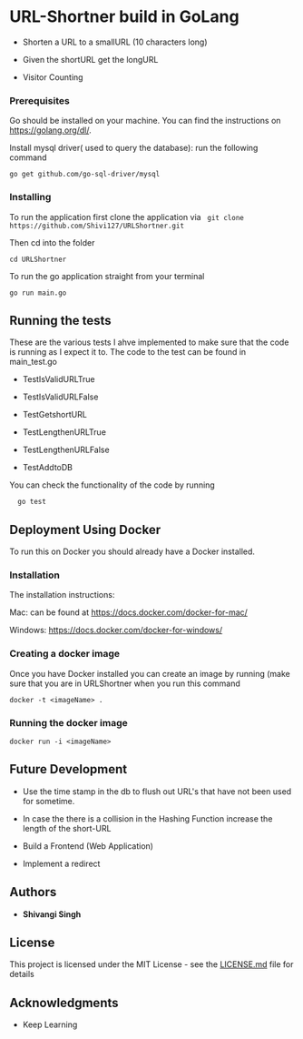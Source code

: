 

# URL-Shortner build in GoLang

- Shorten a URL to a smallURL (10 characters long)

- Given the shortURL get the longURL

- Visitor Counting



### Prerequisites

Go should be installed on your machine. You can find the instructions on https://golang.org/dl/. 

Install mysql driver( used to query the database): run the following command

```
go get github.com/go-sql-driver/mysql
```

### Installing

To run the application first clone the application via
``` git clone https://github.com/Shivi127/URLShortner.git``` 

Then cd into the folder 
```
cd URLShortner
```

To run the go application straight from your terminal

```
go run main.go
```



## Running the tests

These are the various tests I ahve implemented to make sure that the code is running as I expect it to. 
The code to the test can be found in main_test.go

  - TestIsValidURLTrue
  
  - TestIsValidURLFalse

  - TestGetshortURL
  
  - TestLengthenURLTrue
  
  - TestLengthenURLFalse
  
  - TestAddtoDB
  
  
  You can check the functionality of the code by running 
  ```
    go test
  ```
 

## Deployment Using Docker

To run this on Docker you should already have a Docker installed. 

### Installation

The installation instructions:

Mac: can be found at https://docs.docker.com/docker-for-mac/

Windows: https://docs.docker.com/docker-for-windows/

### Creating a docker image

Once you have Docker installed you can create an image by running (make sure that you are in URLShortner when you run this command

```
docker -t <imageName> .
````

### Running the docker image

```
docker run -i <imageName>
```

## Future Development

- Use the time stamp in the db to flush out URL's that have not been used for sometime.

- In case the there is a collision in the Hashing Function increase the length of the short-URL

- Build a Frontend (Web Application) 

- Implement a redirect

## Authors

* **Shivangi Singh** 


## License

This project is licensed under the MIT License - see the [LICENSE.md](LICENSE.md) file for details

## Acknowledgments

* Keep Learning
